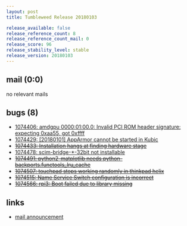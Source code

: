 ```yaml
---
layout: post
title: Tumbleweed Release 20180103

release_available: false
release_reference_count: 8
release_reference_count_mail: 0
release_score: 96
release_stability_level: stable
release_version: 20180103
---
```


## mail (0:0)

no relevant mails

## bugs (8)

<!--more-->

- [1074406: amdgpu 0000:01:00.0: Invalid PCI ROM header signature: expecting 0xaa55, got 0xffff](https://bugzilla.opensuse.org/show_bug.cgi?id=1074406)
- [1074429: [20180101] AppArmor cannot be started in Kubic](https://bugzilla.opensuse.org/show_bug.cgi?id=1074429)
- ~~[1074433: Installation hangs at finding hardware stage](https://bugzilla.opensuse.org/show_bug.cgi?id=1074433)~~
- [1074478: scim-bridge-*-32bit not installable](https://bugzilla.opensuse.org/show_bug.cgi?id=1074478)
- ~~[1074491: python2-matplotlib needs python-backports.functools_lru_cache](https://bugzilla.opensuse.org/show_bug.cgi?id=1074491)~~
- ~~[1074507: touchpad stops working randomly in thinkpad helix](https://bugzilla.opensuse.org/show_bug.cgi?id=1074507)~~
- ~~[1074515: Name Service Switch configuration is incorrect](https://bugzilla.opensuse.org/show_bug.cgi?id=1074515)~~
- ~~[1074566: rpi3: Boot failed due to library missing](https://bugzilla.opensuse.org/show_bug.cgi?id=1074566)~~



## links

- [mail announcement](https://lists.opensuse.org/opensuse-factory/2018-01/msg00071.html)
